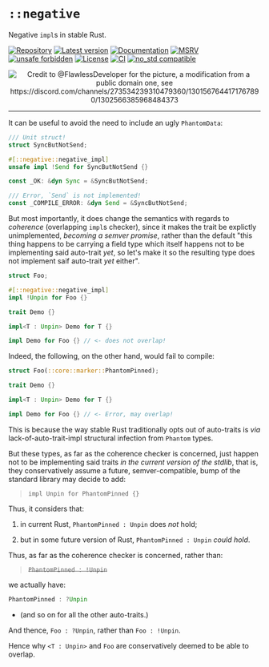 
# `::negative`

Negative `impl`s in stable Rust.

[![Repository](https://img.shields.io/badge/repository-GitHub-brightgreen.svg)](
https://github.com/danielhenrymantilla/negative.rs)
[![Latest version](https://img.shields.io/crates/v/negative.svg)](
https://crates.io/crates/negative)
[![Documentation](https://docs.rs/negative/badge.svg)](
https://docs.rs/negative)
[![MSRV](https://img.shields.io/badge/MSRV-1.56.0-white)](
https://gist.github.com/danielhenrymantilla/9b59de4db8e5f2467ed008b3c450527b)
[![unsafe forbidden](https://img.shields.io/badge/unsafe-forbidden-success.svg)](
https://github.com/rust-secure-code/safety-dance/)
[![License](https://img.shields.io/crates/l/negative.svg)](
https://github.com/danielhenrymantilla/negative.rs/blob/master/LICENSE-ZLIB)
[![CI](https://github.com/danielhenrymantilla/negative.rs/workflows/CI/badge.svg)](
https://github.com/danielhenrymantilla/negative.rs/actions)
[![no_std compatible](https://img.shields.io/badge/no__std-compatible-success.svg)](
https://github.com/rust-secure-code/safety-dance/)

<!-- Templated by `cargo-generate` using https://github.com/danielhenrymantilla/proc-macro-template -->


<span style="text-align: center;">

![Credit to @FlawlessDeveloper for the picture, a modification from a public domain one, see <https://discord.com/channels/273534239310479360/1301567644171767890/1302566385968484373>](https://github.com/user-attachments/assets/1a2acd80-0260-4d11-af99-f157f0e57d61 "Credit to @FlawlessDeveloper for the picture, a modification from a public domain one, see https://discord.com/channels/273534239310479360/1301567644171767890/1302566385968484373")

</span>

---

It can be useful to avoid the need to include an ugly `PhantomData`:

```rust ,compile_fail
/// Unit struct!
struct SyncButNotSend;

#[::negative::negative_impl]
unsafe impl !Send for SyncButNotSend {}

const _OK: &dyn Sync = &SyncButNotSend;

/// Error, `Send` is not implemented!
const _COMPILE_ERROR: &dyn Send = &SyncButNotSend;
```

But most importantly, it does change the semantics with regards to _coherence_ (overlapping `impl`s checker), since it makes the trait be explictly unimplemented, _becoming a semver promise_, rather than the default "this thing happens to be carrying a field type which itself happens not to be implementing said auto-trait _yet_, so let's make it so the resulting type does not implement saif auto-trait _yet_ either".

```rust
struct Foo;

#[::negative::negative_impl]
impl !Unpin for Foo {}

trait Demo {}

impl<T : Unpin> Demo for T {}

impl Demo for Foo {} // <- does not overlap!
```

Indeed, the following, on the other hand, would fail to compile:

```rust ,compile_fail
struct Foo(::core::marker::PhantomPinned);

trait Demo {}

impl<T : Unpin> Demo for T {}

impl Demo for Foo {} // <- Error, may overlap!
```

This is because the way stable Rust traditionally opts out of auto-traits is _via_ lack-of-auto-trait-impl structural infection from `Phantom` types.

But these types, as far as the coherence checker is concerned, just happen not to be implementing said traits _in the current version of the stdlib_, that is, they conservatively assume a future, semver-compatible, bump of the standard library may decide to add:

> `impl Unpin for PhantomPinned {}`

Thus, it considers that:

 1. in current Rust, `PhantomPinned : Unpin` does _not_ hold;

 1. but in some future version of Rust, `PhantomPinned : Unpin` _could hold_.

Thus, as far as the coherence checker is concerned, rather than:

> ~~`PhantomPinned : !Unpin`~~

we actually have:

```rust ,ignore
PhantomPinned : ?Unpin
```

  - (and so on for all the other auto-traits.)

And thence, `Foo : ?Unpin`, rather than `Foo : !Unpin`.

Hence why `<T : Unpin>` and `Foo` are conservatively deemed to be able to overlap.

